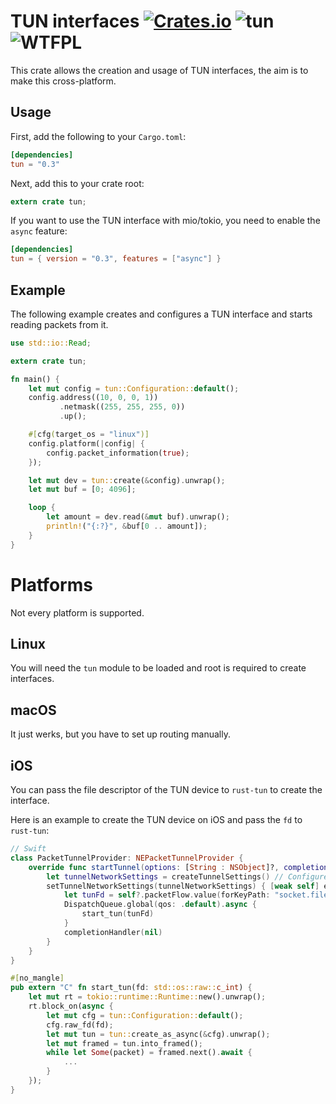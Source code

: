 TUN interfaces [![Crates.io](https://img.shields.io/crates/v/tun.svg)](https://crates.io/crates/tun) ![tun](https://docs.rs/tun/badge.svg) ![WTFPL](http://img.shields.io/badge/license-WTFPL-blue.svg)
==============
This crate allows the creation and usage of TUN interfaces, the aim is to make this cross-platform.

Usage
-----
First, add the following to your `Cargo.toml`:

```toml
[dependencies]
tun = "0.3"
```

Next, add this to your crate root:

```rust
extern crate tun;
```

If you want to use the TUN interface with mio/tokio, you need to enable the `async` feature:

```toml
[dependencies]
tun = { version = "0.3", features = ["async"] }
```

Example
-------
The following example creates and configures a TUN interface and starts reading
packets from it.

```rust
use std::io::Read;

extern crate tun;

fn main() {
	let mut config = tun::Configuration::default();
	config.address((10, 0, 0, 1))
	       .netmask((255, 255, 255, 0))
	       .up();

	#[cfg(target_os = "linux")]
	config.platform(|config| {
		config.packet_information(true);
	});

	let mut dev = tun::create(&config).unwrap();
	let mut buf = [0; 4096];

	loop {
		let amount = dev.read(&mut buf).unwrap();
		println!("{:?}", &buf[0 .. amount]);
	}
}
```

Platforms
=========
Not every platform is supported.

Linux
-----
You will need the `tun` module to be loaded and root is required to create
interfaces.

macOS
-----
It just werks, but you have to set up routing manually.

iOS
----
You can pass the file descriptor of the TUN device to `rust-tun` to create the interface.

Here is an example to create the TUN device on iOS and pass the `fd` to `rust-tun`:
```swift
// Swift
class PacketTunnelProvider: NEPacketTunnelProvider {
    override func startTunnel(options: [String : NSObject]?, completionHandler: @escaping (Error?) -> Void) {
        let tunnelNetworkSettings = createTunnelSettings() // Configure TUN address, DNS, mtu, routing...
        setTunnelNetworkSettings(tunnelNetworkSettings) { [weak self] error in
            let tunFd = self?.packetFlow.value(forKeyPath: "socket.fileDescriptor") as! Int32
            DispatchQueue.global(qos: .default).async {
                start_tun(tunFd)
            }
            completionHandler(nil)
        }
    }
}
```

```rust
#[no_mangle]
pub extern "C" fn start_tun(fd: std::os::raw::c_int) {
    let mut rt = tokio::runtime::Runtime::new().unwrap();
    rt.block_on(async {
        let mut cfg = tun::Configuration::default();
        cfg.raw_fd(fd);
        let mut tun = tun::create_as_async(&cfg).unwrap();
        let mut framed = tun.into_framed();
        while let Some(packet) = framed.next().await {
            ...
        }
    });
}
```

